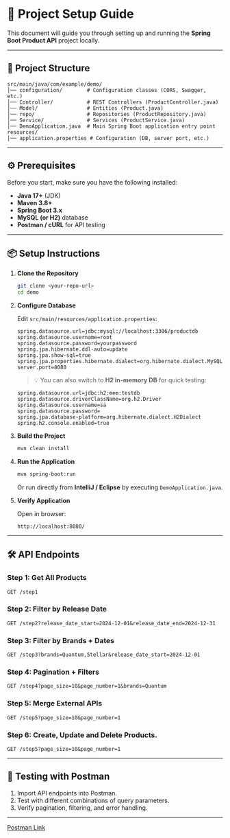 # 🚀 Project Setup Guide

This document will guide you through setting up and running the **Spring Boot Product API** project locally.

---

## 📂 Project Structure

```
src/main/java/com/example/demo/
│── configuration/        # Configuration classes (CORS, Swagger, etc.)
│── Controller/           # REST Controllers (ProductController.java)
│── Model/                # Entities (Product.java)
│── repo/                 # Repositories (ProductRepository.java)
│── Service/              # Services (ProductService.java)
│── DemoApplication.java  # Main Spring Boot application entry point
resources/
│── application.properties # Configuration (DB, server port, etc.)
```

---

## ⚙️ Prerequisites

Before you start, make sure you have the following installed:

- **Java 17+** (JDK)
- **Maven 3.8+**
- **Spring Boot 3.x**
- **MySQL (or H2)** database
- **Postman / cURL** for API testing

---

## 📦 Setup Instructions

1. **Clone the Repository**

   ```bash
   git clone <your-repo-url>
   cd demo
   ```

2. **Configure Database**

   Edit `src/main/resources/application.properties`:

   ```properties
   spring.datasource.url=jdbc:mysql://localhost:3306/productdb
   spring.datasource.username=root
   spring.datasource.password=yourpassword
   spring.jpa.hibernate.ddl-auto=update
   spring.jpa.show-sql=true
   spring.jpa.properties.hibernate.dialect=org.hibernate.dialect.MySQL8Dialect
   server.port=8080
   ```

   > 💡 You can also switch to **H2 in-memory DB** for quick testing:

   ```properties
   spring.datasource.url=jdbc:h2:mem:testdb
   spring.datasource.driverClassName=org.h2.Driver
   spring.datasource.username=sa
   spring.datasource.password=
   spring.jpa.database-platform=org.hibernate.dialect.H2Dialect
   spring.h2.console.enabled=true
   ```

3. **Build the Project**

   ```bash
   mvn clean install
   ```

4. **Run the Application**

   ```bash
   mvn spring-boot:run
   ```

   Or run directly from **IntelliJ / Eclipse** by executing `DemoApplication.java`.

5. **Verify Application**

   Open in browser:

   ```
   http://localhost:8080/
   ```

---

## 🛠️ API Endpoints

### Step 1: Get All Products
```http
GET /step1
```

### Step 2: Filter by Release Date
```http
GET /step2?release_date_start=2024-12-01&release_date_end=2024-12-31
```

### Step 3: Filter by Brands + Dates
```http
GET /step3?brands=Quantum,Stellar&release_date_start=2024-12-01
```

### Step 4: Pagination + Filters
```http
GET /step4?page_size=10&page_number=1&brands=Quantum
```

### Step 5: Merge External APIs
```http
GET /step5?page_size=10&page_number=1
```

### Step 6: Create, Update and Delete Products.
```http
GET /step5?page_size=10&page_number=1
```

---

## 🧪 Testing with Postman

1. Import API endpoints into Postman.
2. Test with different combinations of query parameters.
3. Verify pagination, filtering, and error handling.

---

[Postman Link](https://spring-boot-3011.postman.co/workspace/Spring-Boot-Workspace~d5569fb9-7445-4b5f-8724-82f7fd0b288e/collection/36928172-afcf459d-bd77-4e39-bff8-18149dae94c0?action=share&creator=36928172) 
